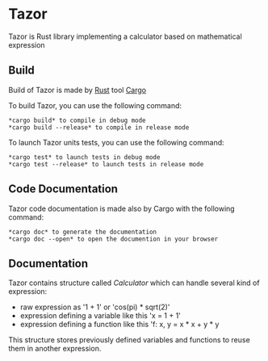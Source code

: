 # Tazor
Tazor is Rust library implementing a calculator based on mathematical expression

## Build
Build of Tazor is made by [Rust](https://www.rust-lang.org/) tool [Cargo](https://doc.rust-lang.org/cargo/)

To build Tazor, you can use the following command:

	*cargo build* to compile in debug mode
	*cargo build --release* to compile in release mode

To launch Tazor units tests, you can use the following command:

	*cargo test* to launch tests in debug mode
	*cargo test --release* to launch tests in release mode

## Code Documentation
Tazor code documentation is made also by Cargo with the following command:

	*cargo doc* to generate the documentation
	*cargo doc --open* to open the documention in your browser

## Documentation
Tazor contains structure called _Calculator_ which can handle several kind of expression:
- raw expression as '1 + 1' or 'cos(pi) * sqrt(2)'
- expression defining a variable like this 'x = 1 + 1'
- expression defining a function like this 'f: x, y = x * x + y * y

This structure stores previously defined variables and functions to reuse them in another expression.

